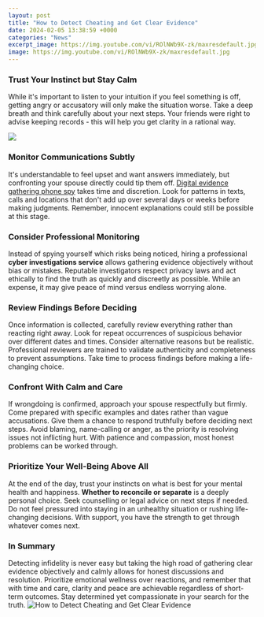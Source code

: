 ```yaml
---
layout: post
title: "How to Detect Cheating and Get Clear Evidence"
date: 2024-02-05 13:38:59 +0000
categories: "News"
excerpt_image: https://img.youtube.com/vi/ROlNWb9X-zk/maxresdefault.jpg
image: https://img.youtube.com/vi/ROlNWb9X-zk/maxresdefault.jpg
---
```


### Trust Your Instinct but Stay Calm  
While it's important to listen to your intuition if you feel something is off, getting angry or accusatory will only make the situation worse. Take a deep breath and think carefully about your next steps. Your friends were right to advise keeping records - this will help you get clarity in a rational way.

![](https://www.professional-counselling.com/wp-content/uploads/2020/07/cheating-signs.jpg)
### Monitor Communications Subtly
It's understandable to feel upset and want answers immediately, but confronting your spouse directly could tip them off. [Digital evidence gathering phone spy](https://yt.io.vn/collection/agudelo) takes time and discretion. Look for patterns in texts, calls and locations that don't add up over several days or weeks before making judgments. Remember, innocent explanations could still be possible at this stage.
### Consider Professional Monitoring 
Instead of spying yourself which risks being noticed, hiring a professional **cyber investigations service** allows gathering evidence objectively without bias or mistakes. Reputable investigators respect privacy laws and act ethically to find the truth as quickly and discreetly as possible. While an expense, it may give peace of mind versus endless worrying alone. 
### Review Findings Before Deciding  
Once information is collected, carefully review everything rather than reacting right away. Look for repeat occurrences of suspicious behavior over different dates and times. Consider alternative reasons but be realistic. Professional reviewers are trained to validate authenticity and completeness to prevent assumptions. Take time to process findings before making a life-changing choice.
### Confront With Calm and Care  
If wrongdoing is confirmed, approach your spouse respectfully but firmly. Come prepared with specific examples and dates rather than vague accusations. Give them a chance to respond truthfully before deciding next steps. Avoid blaming, name-calling or anger, as the priority is resolving issues not inflicting hurt. With patience and compassion, most honest problems can be worked through.
### Prioritize Your Well-Being Above All
At the end of the day, trust your instincts on what is best for your mental health and happiness. **Whether to reconcile or separate** is a deeply personal choice. Seek counselling or legal advice on next steps if needed. Do not feel pressured into staying in an unhealthy situation or rushing life-changing decisions. With support, you have the strength to get through whatever comes next.
### In Summary
Detecting infidelity is never easy but taking the high road of gathering clear evidence objectively and calmly allows for honest discussions and resolution. Prioritize emotional wellness over reactions, and remember that with time and care, clarity and peace are achievable regardless of short-term outcomes. Stay determined yet compassionate in your search for the truth.
![How to Detect Cheating and Get Clear Evidence](https://img.youtube.com/vi/ROlNWb9X-zk/maxresdefault.jpg)
